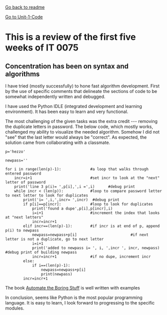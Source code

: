 [Go back to readme](./README.md)

[Go to Unit-1-Code](https://github.com/kschellack/Unit-1-Code)


# This is a review of the first five weeks of IT 0075 

## Concentration has been on syntax and algorithms

I have tried (mostly successfully) to hone fast algorithm development. 
   First by the use of specific comments that delineate the sections of code to be somewhat independently 
   written and debugged.
   
   I have used the Python IDLE (integrated development and learning environment). It has been easy
   to learn and very functional.
   
   The most challenging of the given tasks was the extra credit --- removing the duplicate letters in password. The
   below code, which mostly works, challenged my ability to visualize the needed algorithm. Somehow I did not "see" that 
   the last letter would always be "correct". As expected, the solution came from collaborating with a classmate.
  
```python3
p='hezzo'

newpass=''

for i in range(len(p)-1):             #a loop that walks through entered password
    incr=i+1                          #set incr to look at the "next" letter of password
    print('line 3 p(i)= ',p[i],',i =',i)      #debug print
    while incr < (len(p)):            #loop to compare password letter to next letter to look for duplicates
        print('i= ',i,',incr= ',incr)  #debug print
        if p[i]==p[incr]:             #loop to look for duplicates
            print('found a dupe',p[i],p[incr],i) 
            i=i+1                     #increment the index that looks at "next letters"
            incr=incr+1
        elif incr==(len(p)-1):        #if incr is at end of p, append p(i) to newpass
            newpass=newpass+p[i]                        #if next letter is not a duplicate, go to next letter
            i=i+1
            print('added to newpass i= ', i, ',incr ', incr, newpass)        #debug print of building newpass
            incr=incr+1               #if no dupe, increment incr
        else:
            if i==(len(p)-1):
                newpass=newpass+p[i]
                print(newpass)
        incr=incr+1

```   
   
The book [Automate the Boring Stuff](https://automatetheboringstuff.com/) is well written with examples

In conclusion, seems like Python is the most popular programming language. It is easy to learn, I look forward to 
progressing to the specific modules.

